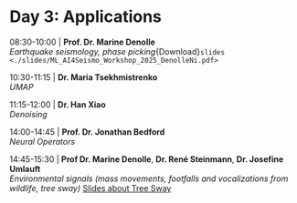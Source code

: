 # Day 3: Applications

08:30-10:00 | **Prof. Dr. Marine Denolle** \
*Earthquake seismology, phase picking*{Download}`slides <./slides/ML_AI4Seismo_Workshop_2025_DenolleNi.pdf>`

10:30-11:15 | **Dr. Maria Tsekhmistrenko** \
*UMAP* 

11:15-12:00 | **Dr. Han Xiao** \
*Denoising* 

14:00-14:45 | **Prof. Dr. Jonathan Bedford** \
*Neural Operators* 

14:45-15:30 | **Prof Dr. Marine Denolle**, **Dr. René Steinmann**, **Dr. Josefine Umlauft** \
*Environmental signals (mass movements, footfalls and vocalizations from wildlife, tree sway)* [Slides about Tree Sway](./slides/ApplicationsVI_EnvironmentalSignals_TreeSway.pdf)
